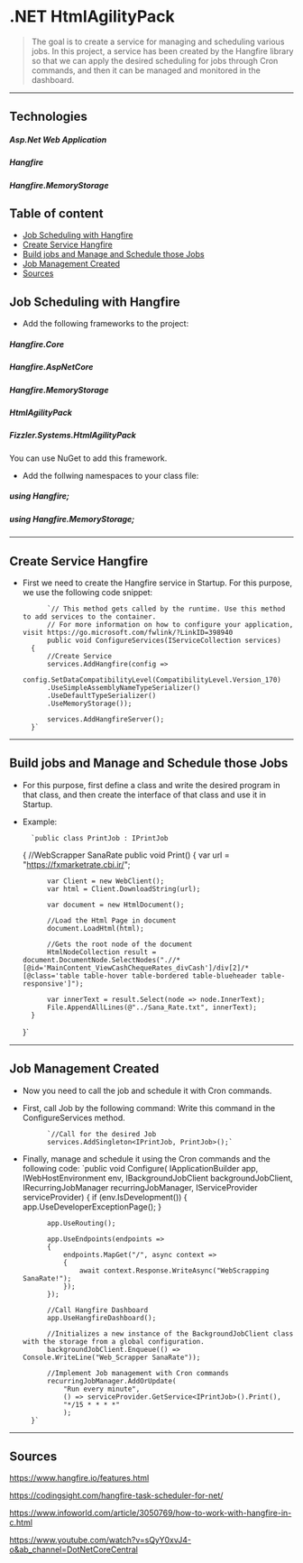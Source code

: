 # .NET HtmlAgilityPack
> The goal is to create a service for managing and scheduling various jobs. In this project, a service has been created by the Hangfire library so that we can apply the desired scheduling for jobs through Cron commands, and then it can be managed and monitored in the dashboard.
<hr>

## Technologies
##### Asp.Net Web Application
##### Hangfire
##### Hangfire.MemoryStorage

## Table of content

* [Job Scheduling with Hangfire](#job-scheduling-with-hangfire)
* [Create Service Hangfire](#create-service)
* [Build jobs and Manage and Schedule those Jobs](#create-job)
* [Job Management Created](#job-management-created)
* [Sources](#sources)

## <a name="job-scheduling-with-hangfire"></a>Job Scheduling with Hangfire
* Add the following frameworks to the project:
##### Hangfire.Core
##### Hangfire.AspNetCore
##### Hangfire.MemoryStorage
##### HtmlAgilityPack
##### Fizzler.Systems.HtmlAgilityPack
You can use NuGet to add this framework.

* Add the follwing namespaces to your class file:
##### using Hangfire;
##### using Hangfire.MemoryStorage;

---
## <a name="create-service"></a>Create Service Hangfire
* First we need to create the Hangfire service in Startup. For this purpose, we use the following code snippet:
            
            `// This method gets called by the runtime. Use this method to add services to the container.
            // For more information on how to configure your application, visit https://go.microsoft.com/fwlink/?LinkID=398940
            public void ConfigureServices(IServiceCollection services)
        {
            //Create Service
            services.AddHangfire(config =>
            config.SetDataCompatibilityLevel(CompatibilityLevel.Version_170)
            .UseSimpleAssemblyNameTypeSerializer()
            .UseDefaultTypeSerializer()
            .UseMemoryStorage());

            services.AddHangfireServer();
        }`
---              
## <a name="create-job"></a>Build jobs and Manage and Schedule those Jobs
* For this purpose, first define a class and write the desired program in that class, and then create the interface of that class and use it in Startup.
* Example:

        `public class PrintJob : IPrintJob
    {
        //WebScrapper SanaRate
        public void Print()
        {
            var url = "https://fxmarketrate.cbi.ir/";

            var Client = new WebClient();
            var html = Client.DownloadString(url);

            var document = new HtmlDocument();

            //Load the Html Page in document
            document.LoadHtml(html);

            //Gets the root node of the document
            HtmlNodeCollection result = document.DocumentNode.SelectNodes(".//*[@id='MainContent_ViewCashChequeRates_divCash']/div[2]/*[@class='table table-hover table-bordered table-blueheader table-responsive']");

            var innerText = result.Select(node => node.InnerText);
            File.AppendAllLines(@"../Sana_Rate.txt", innerText);
        }
    }`
            
---
## <a name="job-management-created"></a>Job Management Created
* Now you need to call the job and schedule it with Cron commands.
* First, call Job by the following command: Write this command in the ConfigureServices method.

            `//Call for the desired Job
            services.AddSingleton<IPrintJob, PrintJob>();`

* Finally, manage and schedule it using the Cron commands and the following code:
            `public void Configure(
            IApplicationBuilder app, 
            IWebHostEnvironment env,
            IBackgroundJobClient backgroundJobClient,
            IRecurringJobManager recurringJobManager,
            IServiceProvider serviceProvider)
        {
            if (env.IsDevelopment())
            {
                app.UseDeveloperExceptionPage();
            }

            app.UseRouting();

            app.UseEndpoints(endpoints =>
            {
                endpoints.MapGet("/", async context =>
                {
                    await context.Response.WriteAsync("WebScrapping SanaRate!");
                });
            });

            //Call Hangfire Dashboard
            app.UseHangfireDashboard();

            //Initializes a new instance of the BackgroundJobClient class with the storage from a global configuration.
            backgroundJobClient.Enqueue(() => Console.WriteLine("Web_Scrapper SanaRate"));

            //Implement Job management with Cron commands
            recurringJobManager.AddOrUpdate(
                "Run every minute",
                () => serviceProvider.GetService<IPrintJob>().Print(),
                "*/15 * * * *"
                );
        }`
        
---
## <a name="sources"></a>Sources
https://www.hangfire.io/features.html

https://codingsight.com/hangfire-task-scheduler-for-net/

https://www.infoworld.com/article/3050769/how-to-work-with-hangfire-in-c.html

https://www.youtube.com/watch?v=sQyY0xvJ4-o&ab_channel=DotNetCoreCentral